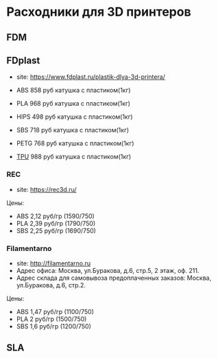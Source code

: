 # Расходники для 3D принтеров
## FDM
## FDplast
- site: https://www.fdplast.ru/plastik-dlya-3d-printera/

- ABS 858 руб катушка с пластиком(1кг)
- PLA 968 руб катушка с пластиком(1кг)
- HIPS 498 руб катушка с пластиком(1кг)
- SBS 718 руб катушка с пластиком(1кг)
- PETG 768 руб катушка с пластиком(1кг)
- [TPU](https://github.com/3dzero/home/blob/main/fdplast/tpu.md) 988 руб катушка с пластиком(1кг)


### REC
- site: https://rec3d.ru/

Цены:
- ABS 2,12 руб/гр (1590/750)
- PLA 2,39 руб/гр (1790/750)
- SBS 2,25 руб/гр (1690/750)



### Filamentarno
- site: http://filamentarno.ru
- Адрес офиса: Москва, ул.Буракова, д.6, стр.5, 2 этаж, оф. 211.
- Адрес склада для самовывоза предоплаченных заказов: Москва, ул.Буракова, д.6, стр.2.

Цены:

- ABS 1,47 руб/гр 	(1100/750)
- PLA 2 	руб/гр 	(1500/750)
- SBS 1,6 	руб/гр 	(1200/750)



## SLA

